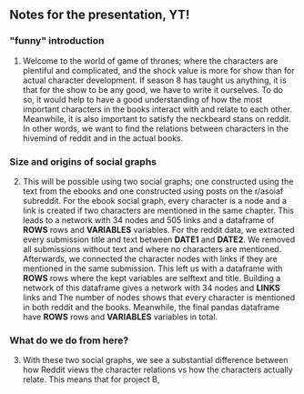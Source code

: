 ## Notes for the presentation, YT!

### "funny" introduction

1. Welcome to the world of game of thrones; where the characters are plentiful and complicated, and the shock value is more for show than for actual character development. If season 8 has taught us anything, it is that for the show to be any good, we have to write it ourselves. To do so, it would help to have a good understanding of how the most important characters in the books interact with and relate to each other. Meanwhile, it is also important to satisfy the neckbeard stans on reddit. In other words, we want to find the relations between characters in the hivemind of reddit and in the actual books.

### Size and origins of social graphs

2. This will be possible using two social graphs; one constructed using the text from the ebooks and one constructed using posts on the r/asoiaf subreddit. For the ebook social graph, every character is a node and a link is created if two characters are mentioned in the same chapter. This leads to a network with 34 nodes and 505 links and a dataframe of $\textbf{ROWS}$ rows and $\textbf{VARIABLES}$ variables. For the reddit data, we extracted every submission title and text between $\textbf{DATE1}$ and $\textbf{DATE2}$. We removed all submissions without text and where no characters are mentioned. Afterwards, we connected the character nodes with links if they are mentioned in the same submission. This left us with a dataframe with $\textbf{ROWS}$ rows where the kept variables are selftext and title. Building a network of this dataframe gives a network with 34 nodes and $\textbf{LINKS}$ links and The number of nodes shows that every character is mentioned in both reddit and the books. Meanwhile, the final pandas dataframe have $\textbf{ROWS}$ rows and $\textbf{VARIABLES}$ variables in total.

### What do we do from here?
  
3. With these two social graphs, we see a substantial difference between how Reddit views the character relations vs how the characters actually relate. This means that for project B, 
